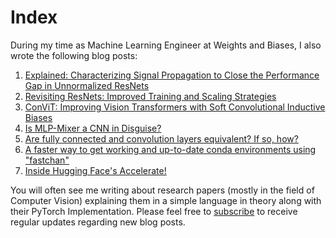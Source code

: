 # Index
During my time as Machine Learning Engineer at Weights and Biases, I also wrote the following blog posts:

1. [Explained: Characterizing Signal Propagation to Close the Performance Gap in Unnormalized ResNets](https://wandb.ai/wandb_fc/pytorch-image-models/reports/Explained-Characterizing-Signal-Propagation-to-Close-the-Performance-Gap-in-Unnormalized-ResNets--Vmlldzo2NDIzNTE)
2. [Revisiting ResNets: Improved Training and Scaling Strategies](https://wandb.ai/wandb_fc/pytorch-image-models/reports/Revisiting-ResNets-Improved-Training-and-Scaling-Strategies--Vmlldzo2NDE3NTM)
3. [ConViT: Improving Vision Transformers with Soft Convolutional Inductive Biases](https://wandb.ai/wandb_fc/pytorch-image-models/reports/ConViT-Improving-Vision-Transformers-with-Soft-Convolutional-Inductive-Biases--Vmlldzo3MjIxMDk?galleryTag=intermediate)
4. [Is MLP-Mixer a CNN in Disguise?](https://wandb.ai/wandb_fc/pytorch-image-models/reports/Is-MLP-Mixer-a-CNN-in-Disguise---Vmlldzo4NDE1MTU?galleryTag=intermediate)
5. [Are fully connected and convolution layers equivalent? If so, how?](https://wandb.ai/wandb_fc/pytorch-image-models/reports/Are-fully-connected-and-convolution-layers-equivalent-If-so-how---Vmlldzo4NDgwNjY)
6. [A faster way to get working and up-to-date conda environments using "fastchan"](https://wandb.ai/wandb_fc/pytorch-image-models/reports/A-faster-way-to-get-working-and-up-to-date-conda-environments-using-fastchan---Vmlldzo2ODIzNzA)
7. [Inside Hugging Face's Accelerate!](https://wandb.ai/wandb_fc/pytorch-image-models/reports/Inside-Hugging-Face-s-Accelerate---Vmlldzo2MzgzNzA)

You will often see me writing about research papers (mostly in the field of Computer Vision) explaining them in a simple language in theory along with their PyTorch Implementation. Please feel free to [subscribe](https://amaarora.github.io/subscribe) to receive regular updates regarding new blog posts.